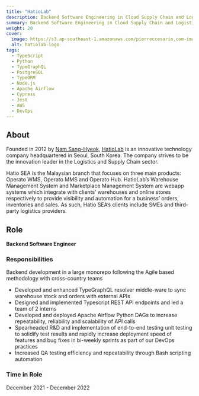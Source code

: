 ```yaml
---
title: "HatioLab"
description: Backend Software Engineering in Cloud Supply Chain and Logistics
summary: Backend Software Engineering in Cloud Supply Chain and Logistics
weight: 20
cover:
  image: https://s3.ap-southeast-1.amazonaws.com/pierreccesario.com-images/experience/hatiolab/hatiolab-logo.webp
  alt: hatiolab-logo
tags:
  - TypeScript
  - Python
  - TypeGraphQL
  - PostgreSQL
  - TypeORM
  - Node.js
  - Apache Airflow
  - Cypress
  - Jest
  - AWS
  - DevOps
---
```


## About

Founded in 2012 by [Nam Sang-Hyeok,](https://www.linkedin.com/in/sanghyeok-nam-83a66591) [HatioLab](https://www.hatiolab.com/) is an innovative technology company headquartered in Seoul, South Korea. The company strives to be the innovation leader in the Logistics and Supply Chain sector.

Hatio SEA is the Malaysian branch that focuses on three main products: Operato WMS, Operato MMS and Operato Hub. HatioLab’s Warehouse Management System and Marketplace Management System are webapp systems which integrate with clients’ warehouses and online stores respectively to provide visibility and automation for a business’ orders, inventories and sales. As such, Hatio SEA’s clients include SMEs and third-party logistics providers.

## Role

**Backend Software Engineer**

### Responsibilities

Backend development in a large monorepo following the Agile based methodology with cross-country teams

- Developed and enhanced TypeGraphQL resolver middle-ware to sync warehouse stock and orders with external APIs
- Designed and implemented Typescript REST API endpoints and led a team of 2 interns
- Developed and deployed Apache Airflow Python DAGs to increase repeatability, reliability and scalability of API calls
- Spearheaded R&D and implementation of end-to-end testing unit testing to solidify test results and rapidly increase deployment speed of features and bug fixes in bi-weekly sprints as part of our DevOps practices
- Increased QA testing efficiency and repeatability through Bash scripting automation

### Time in Role

December 2021 - December 2022
